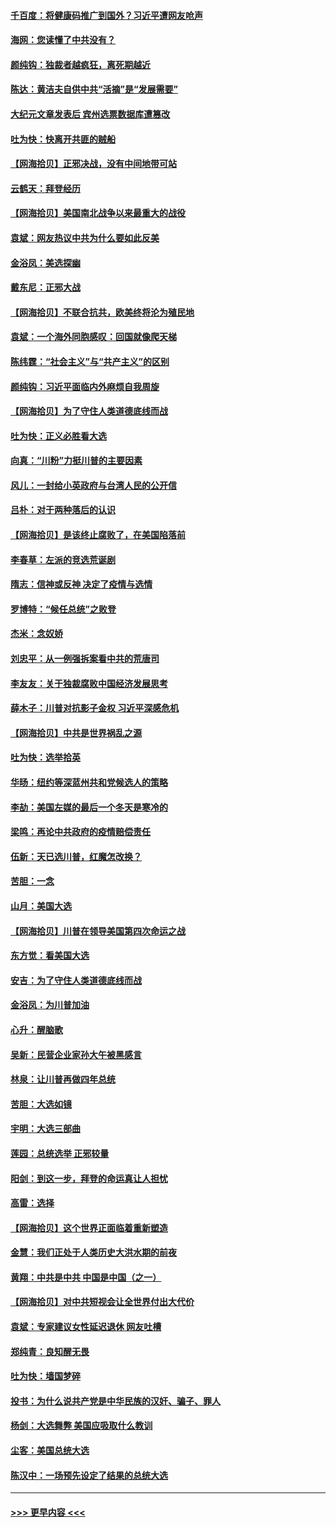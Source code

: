 #### [千百度：将健康码推广到国外？习近平遭网友呛声](../pages/nsc993/n12570808.md?t=11241502) 
#### [海网：您读懂了中共没有？](../pages/nsc993/n12570487.md?t=11241502) 
#### [颜纯钩：独裁者越疯狂，离死期越近](../pages/nsc993/n12569055.md?t=11241502) 
#### [陈达：黄洁夫自供中共“活摘”是“发展需要”](../pages/nsc993/n12568541.md?t=11241502) 
#### [大纪元文章发表后 宾州选票数据库遭篡改](../pages/nsc993/n12568105.md?t=11241502) 
#### [吐为快：快离开共匪的贼船](../pages/nsc993/n12568462.md?t=11241502) 
#### [【网海拾贝】正邪决战，没有中间地带可站](../pages/nsc993/n12568439.md?t=11241502) 
#### [云鹤天：拜登经历](../pages/nsc993/n12567294.md?t=11241502) 
#### [【网海拾贝】美国南北战争以来最重大的战役](../pages/nsc993/n12567247.md?t=11241502) 
#### [袁斌：网友热议中共为什么要如此反美](../pages/nsc993/n12567162.md?t=11241502) 
#### [金浴凤：美选探幽](../pages/nsc993/n12567147.md?t=11241502) 
#### [戴东尼：正邪大战](../pages/nsc993/n12567033.md?t=11241502) 
#### [【网海拾贝】不联合抗共，欧美终将沦为殖民地](../pages/nsc993/n12565068.md?t=11241502) 
#### [袁斌：一个海外同胞感叹：回国就像爬天梯](../pages/nsc993/n12564986.md?t=11241502) 
#### [陈纬霆：“社会主义”与“共产主义”的区别](../pages/nsc993/n12562417.md?t=11241502) 
#### [颜纯钩：习近平面临内外麻烦自我周旋](../pages/nsc993/n12563356.md?t=11241502) 
#### [【网海拾贝】为了守住人类道德底线而战](../pages/nsc993/n12562542.md?t=11241502) 
#### [吐为快：正义必胜看大选](../pages/nsc993/n12561967.md?t=11241502) 
#### [向真：“川粉”力挺川普的主要因素](../pages/nsc993/n12560774.md?t=11241502) 
#### [风儿：一封给小英政府与台湾人民的公开信](../pages/nsc993/n12560581.md?t=11241502) 
#### [吕朴：对于两种落后的认识](../pages/nsc993/n12560492.md?t=11241502) 
#### [【网海拾贝】是该终止腐败了，在美国陷落前](../pages/nsc993/n12559936.md?t=11241502) 
#### [李春草：左派的竞选荒诞剧](../pages/nsc993/n12558380.md?t=11241502) 
#### [隋志：信神或反神 决定了疫情与选情](../pages/nsc993/n12558255.md?t=11241502) 
#### [罗博特：“候任总统”之败登](../pages/nsc993/n12558189.md?t=11241502) 
#### [杰米：念奴娇](../pages/nsc993/n12558174.md?t=11241502) 
#### [刘忠平：从一例强拆案看中共的荒唐司](../pages/nsc993/n12558036.md?t=11241502) 
#### [李友友：关于独裁腐败中国经济发展思考](../pages/nsc993/n12558004.md?t=11241502) 
#### [薛木子：川普对抗影子金权 习近平深感危机](../pages/nsc993/n12557342.md?t=11241502) 
#### [【网海拾贝】中共是世界祸乱之源](../pages/nsc993/n12555353.md?t=11241502) 
#### [吐为快：选举拾英](../pages/nsc993/n12555041.md?t=11241502) 
#### [华旸：纽约等深蓝州共和党候选人的策略](../pages/nsc993/n12554309.md?t=11241502) 
#### [李劼：美国左媒的最后一个冬天是寒冷的](../pages/nsc993/n12552947.md?t=11241502) 
#### [梁鸣：再论中共政府的疫情赔偿责任](../pages/nsc993/n12553012.md?t=11241502) 
#### [伍新：天已选川普，红魔怎改换？](../pages/nsc993/n12552970.md?t=11241502) 
#### [苦胆：一念](../pages/nsc993/n12552957.md?t=11241502) 
#### [山月：美国大选](../pages/nsc993/n12552446.md?t=11241502) 
#### [【网海拾贝】川普在领导美国第四次命运之战](../pages/nsc993/n12551973.md?t=11241502) 
#### [东方觉：看美国大选](../pages/nsc993/n12551647.md?t=11241502) 
#### [安吉：为了守住人类道德底线而战](../pages/nsc993/n12551111.md?t=11241502) 
#### [金浴凤：为川普加油](../pages/nsc993/n12551085.md?t=11241502) 
#### [心升：醒脑歌](../pages/nsc993/n12550984.md?t=11241502) 
#### [吴新：民营企业家孙大午被黑感言](../pages/nsc993/n12550656.md?t=11241502) 
#### [林泉：让川普再做四年总统](../pages/nsc993/n12550640.md?t=11241502) 
#### [苦胆：大选如镜](../pages/nsc993/n12550630.md?t=11241502) 
#### [宇明：大选三部曲](../pages/nsc993/n12550603.md?t=11241502) 
#### [莲园：总统选举 正邪较量](../pages/nsc993/n12550594.md?t=11241502) 
#### [阳剑：到这一步，拜登的命运真让人担忧](../pages/nsc993/n12549093.md?t=11241502) 
#### [高雷：选择](../pages/nsc993/n12549087.md?t=11241502) 
#### [【网海拾贝】这个世界正面临着重新塑造](../pages/nsc993/n12548326.md?t=11241502) 
#### [金慧：我们正处于人类历史大洪水期的前夜](../pages/nsc993/n12547914.md?t=11241502) 
#### [黄翔：中共是中共 中国是中国（之一）](../pages/nsc993/n12547576.md?t=11241502) 
#### [【网海拾贝】对中共短视会让全世界付出大代价](../pages/nsc993/n12546043.md?t=11241502) 
#### [袁斌：专家建议女性延迟退休 网友吐槽](../pages/nsc993/n12545424.md?t=11241502) 
#### [郑纯青：良知醒无畏](../pages/nsc993/n12545394.md?t=11241502) 
#### [吐为快：墙国梦碎](../pages/nsc993/n12545309.md?t=11241502) 
#### [投书：为什么说共产党是中华民族的汉奸、骗子、罪人](../pages/nsc993/n12545089.md?t=11241502) 
#### [杨剑：大选舞弊 美国应吸取什么教训](../pages/nsc993/n12543937.md?t=11241502) 
#### [尘客：美国总统大选](../pages/nsc993/n12543828.md?t=11241502) 
#### [陈汉中：一场预先设定了结果的总统大选](../pages/nsc993/n12543564.md?t=11241502) 

----
#### [ >>> 更早内容 <<< ](../indexes/nsc993-earlier.md)
